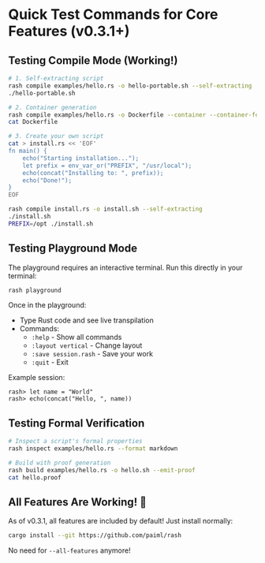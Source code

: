 # Quick Test Commands for Core Features (v0.3.1+)

## Testing Compile Mode (Working!)

```bash
# 1. Self-extracting script
rash compile examples/hello.rs -o hello-portable.sh --self-extracting
./hello-portable.sh

# 2. Container generation
rash compile examples/hello.rs -o Dockerfile --container --container-format docker
cat Dockerfile

# 3. Create your own script
cat > install.rs << 'EOF'
fn main() {
    echo("Starting installation...");
    let prefix = env_var_or("PREFIX", "/usr/local");
    echo(concat("Installing to: ", prefix));
    echo("Done!");
}
EOF

rash compile install.rs -o install.sh --self-extracting
./install.sh
PREFIX=/opt ./install.sh
```

## Testing Playground Mode

The playground requires an interactive terminal. Run this directly in your terminal:

```bash
rash playground
```

Once in the playground:
- Type Rust code and see live transpilation
- Commands:
  - `:help` - Show all commands
  - `:layout vertical` - Change layout
  - `:save session.rash` - Save your work
  - `:quit` - Exit

Example session:
```
rash> let name = "World"
rash> echo(concat("Hello, ", name))
```

## Testing Formal Verification

```bash
# Inspect a script's formal properties
rash inspect examples/hello.rs --format markdown

# Build with proof generation
rash build examples/hello.rs -o hello.sh --emit-proof
cat hello.proof
```

## All Features Are Working! 🎉

As of v0.3.1, all features are included by default! Just install normally:
```bash
cargo install --git https://github.com/paiml/rash
```

No need for `--all-features` anymore!